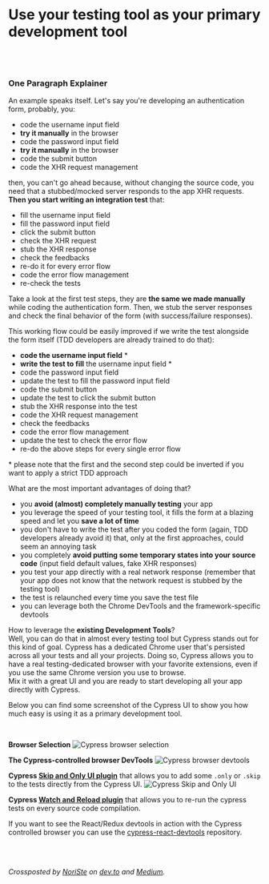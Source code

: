 # Use your testing tool as your primary development tool

<br/><br/>

### One Paragraph Explainer


An example speaks itself. Let's say you're developing an authentication form, probably, you:
- code the username input field
- **try it manually** in the browser
- code the password input field
- **try it manually** in the browser
- code the submit button
- code the XHR request management

then, you can't go ahead because, without changing the source code, you need that a stubbed/mocked server responds to the app XHR requests. **Then you start writing an integration test** that:
- fill the username input field
- fill the password input field
- click the submit button
- check the XHR request
- stub the XHR response
- check the feedbacks
- re-do it for every error flow
- code the error flow management
- re-check the tests

Take a look at the first test steps, they are **the same we made manually** while coding the authentication form. Then, we stub the
server responses and check the final behavior of the form (with success/failure responses).

This working flow could be easily improved if we write the test alongside the form itself (TDD
developers are already trained to do that):
- **code the username input field** *
- **write the test to fill** the username input field *
- code the password input field
- update the test to fill the password input field
- code the submit button
- update the test to click the submit button
- stub the XHR response into the test
- code the XHR request management
- check the feedbacks
- code the error flow management
- update the test to check the error flow
- re-do the above steps for every single error flow

\* please note that the first and the second step could be inverted if you want to apply a strict TDD approach

What are the most important advantages of doing that?
- you **avoid (almost) completely manually testing** your app
- you leverage the speed of your testing tool, it fills the form at a blazing speed and let you **save
  a lot of time**
- you don't have to write the test after you coded the form (again, TDD developers already avoid it)
  that, only at the first approaches, could seem an annoying task
- you completely **avoid putting some temporary states into your source code** (input field default
  values, fake XHR responses)
- you test your app directly with a real network response (remember that your app does not know that
  the network request is stubbed by the testing tool)
- the test is relaunched every time you save the test file
- you can leverage both the Chrome DevTools and the framework-specific devtools

How to leverage the **existing Development Tools**?<br>
Well, you can do that in
almost every testing tool but Cypress stands out for this kind of goal. Cypress has a dedicated
Chrome user that's persisted across all your tests and all your projects. Doing so, Cypress allows
you to have a real testing-dedicated browser with your favorite extensions, even if you use the
same Chrome version you use to browse.<br>
Mix it with a great UI and you are ready to start developing all your app directly with Cypress.

Below you can find some screenshot of the Cypress UI to show you how much easy is using it as a
primary development tool.

<br>

**Browser Selection**
![Cypress browser
selection](../../assets/images/use-your-testing-tool-as-your-primary-development-tool/browser-selection.png
"Cypress browser selection")

**The Cypress-controlled browser DevTools**
![Cypress browser
devtools](../../assets/images/use-your-testing-tool-as-your-primary-development-tool/devtools.jpg
"Cypress browser devtools")

**Cypress [Skip and Only UI plugin](https://github.com/bahmutov/cypress-skip-and-only-ui)** that allows you to add some `.only` or `.skip` to the tests directly from the Cypress UI.
![Cypress Skip and Only
UI](../../assets/images/use-your-testing-tool-as-your-primary-development-tool/skip-and-only.gif
"Cypress Skip and Only UI")

**Cypress [Watch and Reload plugin](https://github.com/bahmutov/cypress-watch-and-reload)** that allows you to re-run the cypress tests on every source code compilation.


If you want to see the React/Redux devtools in action with the Cypress controlled browser you can use the [cypress-react-devtools](https://github.com/NoriSte/cypress-react-devtools) repository.

<br /><br />

*Crossposted by [NoriSte](https://github.com/NoriSte) on [dev.to](https://dev.to/noriste/front-end-productivity-boost-cypress-as-your-main-development-browser-5cdk) and [Medium](https://medium.com/@NoriSte/front-end-productivity-boost-cypress-as-your-main-development-browser-f08721123498).*
